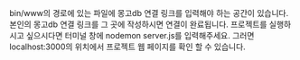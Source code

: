 bin/www의 경로에 있는 파일에 몽고db 연결 링크를 입력해야 하는 공간이 있습니다. 본인의 몽고db 연결 링크를 그 곳에 작성하시면 연결이 완료됩니다.
프로젝트를 실행하시고 싶으시다면 터미널 창에 nodemon server.js를 입력해주세요. 그러면 localhost:3000의 위치에서 프로젝트 웹 페이지를 확인 할 수 있습니다.
